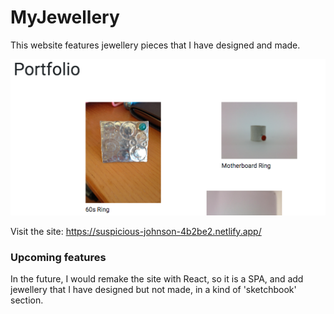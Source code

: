 # MyJewellery

This website features jewellery pieces that I have designed and made.

![project image](https://github.com/GK230/MyJewellery/blob/master/Screen%20Shot%202020-07-25%20at%2014.26.00.png)

Visit the site: https://suspicious-johnson-4b2be2.netlify.app/

### Upcoming features

In the future, I would remake the site with React, so it is a SPA, and add jewellery that I have designed but not made, in a kind of 'sketchbook' section.

